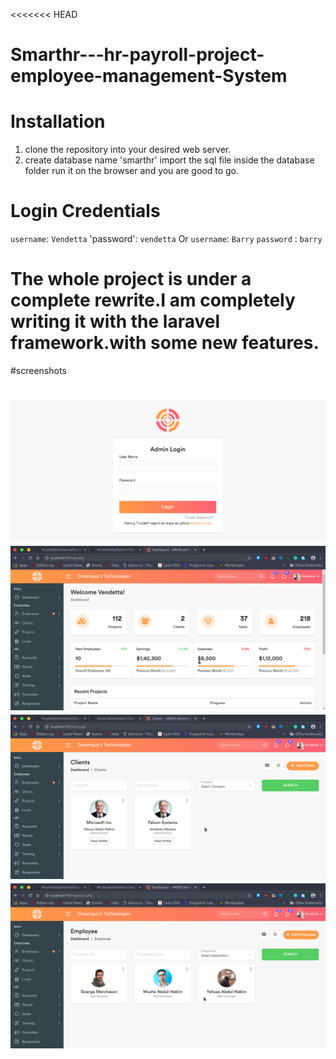 <<<<<<< HEAD

# Smarthr---hr-payroll-project-employee-management-System

# Installation

1.  clone the repository into your desired web server.
2.  create database name 'smarthr'
    import the sql file inside the database folder
    run it on the browser and you are good to go.

# Login Credentials

`username`: `Vendetta`
'password': `vendetta`
Or
`username`: `Barry`
`password` : `barry`

# The whole project is under a complete rewrite.I am completely writing it with the laravel framework.with some new features.

#screenshots

![ScreenShot](screenshots/login.png?raw=true "Login page")
![Dashboard](screenshots/dashboard.png?raw=true "Dashbaord page")
![Dashboard](screenshots/clients.png?raw=true "Clients page")
![Dashboard](screenshots/employees.png?raw=true "employees page")
=======
